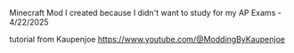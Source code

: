 Minecraft Mod I created because I didn't want to study for my AP Exams 
    - 4/22/2025

tutorial from Kaupenjoe  https://www.youtube.com/@ModdingByKaupenjoe

